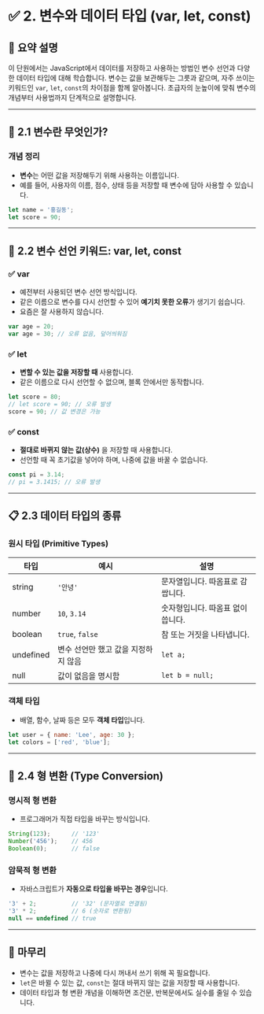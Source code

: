 # ✅ 2. 변수와 데이터 타입 (var, let, const)

## 📌 요약 설명
이 단원에서는 JavaScript에서 데이터를 저장하고 사용하는 방법인 변수 선언과 다양한 데이터 타입에 대해 학습합니다. 변수는 값을 보관해두는 그릇과 같으며, 자주 쓰이는 키워드인 `var`, `let`, `const`의 차이점을 함께 알아봅니다. 초급자의 눈높이에 맞춰 변수의 개념부터 사용법까지 단계적으로 설명합니다.

---

## 🧱 2.1 변수란 무엇인가?

### 개념 정리
- **변수**는 어떤 값을 저장해두기 위해 사용하는 이름입니다.
- 예를 들어, 사용자의 이름, 점수, 상태 등을 저장할 때 변수에 담아 사용할 수 있습니다.

```js
let name = '홍길동';
let score = 90;
```

---

## 🔑 2.2 변수 선언 키워드: var, let, const

### ✅ var
- 예전부터 사용되던 변수 선언 방식입니다.
- 같은 이름으로 변수를 다시 선언할 수 있어 **예기치 못한 오류**가 생기기 쉽습니다.
- 요즘은 잘 사용하지 않습니다.

```js
var age = 20;
var age = 30; // 오류 없음, 덮어씌워짐
```

### ✅ let
- **변할 수 있는 값을 저장할 때** 사용합니다.
- 같은 이름으로 다시 선언할 수 없으며, 블록 안에서만 동작합니다.

```js
let score = 80;
// let score = 90; // 오류 발생
score = 90; // 값 변경은 가능
```

### ✅ const
- **절대로 바뀌지 않는 값(상수)** 을 저장할 때 사용합니다.
- 선언할 때 꼭 초기값을 넣어야 하며, 나중에 값을 바꿀 수 없습니다.

```js
const pi = 3.14;
// pi = 3.1415; // 오류 발생
```

---

## 📋 2.3 데이터 타입의 종류

### 원시 타입 (Primitive Types)
| 타입 | 예시 | 설명 |
|------|------|------|
| string | `'안녕'` | 문자열입니다. 따옴표로 감쌉니다. |
| number | `10`, `3.14` | 숫자형입니다. 따옴표 없이 씁니다. |
| boolean | `true`, `false` | 참 또는 거짓을 나타냅니다. |
| undefined | 변수 선언만 했고 값을 지정하지 않음 | `let a;` |
| null | 값이 없음을 명시함 | `let b = null;` |

### 객체 타입
- 배열, 함수, 날짜 등은 모두 **객체 타입**입니다.

```js
let user = { name: 'Lee', age: 30 };
let colors = ['red', 'blue'];
```

---

## 🔄 2.4 형 변환 (Type Conversion)

### 명시적 형 변환
- 프로그래머가 직접 타입을 바꾸는 방식입니다.

```js
String(123);      // '123'
Number('456');    // 456
Boolean(0);       // false
```

### 암묵적 형 변환
- 자바스크립트가 **자동으로 타입을 바꾸는 경우**입니다.

```js
'3' + 2;          // '32' (문자열로 연결됨)
'3' * 2;          // 6 (숫자로 변환됨)
null == undefined // true
```

---

## 🧠 마무리
- 변수는 값을 저장하고 나중에 다시 꺼내서 쓰기 위해 꼭 필요합니다.
- `let`은 바뀔 수 있는 값, `const`는 절대 바뀌지 않는 값을 저장할 때 사용합니다.
- 데이터 타입과 형 변환 개념을 이해하면 조건문, 반복문에서도 실수를 줄일 수 있습니다.